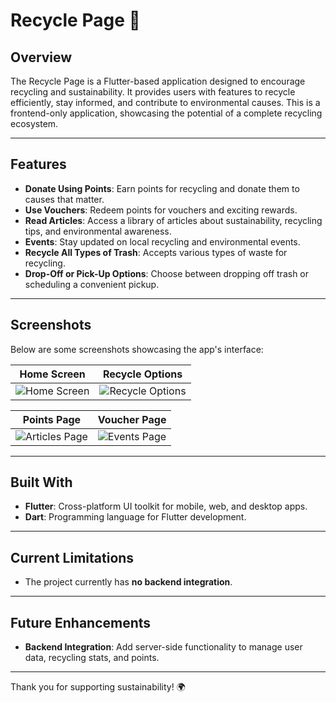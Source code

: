 # Recycle Page 🌱

## Overview
The Recycle Page is a Flutter-based application designed to encourage recycling and sustainability. It provides users with features to recycle efficiently, stay informed, and contribute to environmental causes. This is a frontend-only application, showcasing the potential of a complete recycling ecosystem.

---

## Features
- **Donate Using Points**: Earn points for recycling and donate them to causes that matter.
- **Use Vouchers**: Redeem points for vouchers and exciting rewards.
- **Read Articles**: Access a library of articles about sustainability, recycling tips, and environmental awareness.
- **Events**: Stay updated on local recycling and environmental events.
- **Recycle All Types of Trash**: Accepts various types of waste for recycling.
- **Drop-Off or Pick-Up Options**: Choose between dropping off trash or scheduling a convenient pickup.

---

## Screenshots
Below are some screenshots showcasing the app's interface:

| **Home Screen**                 | **Recycle Options**            |
|---------------------------------|--------------------------------|
| ![Home Screen]("C:\Users\hp\Desktop\1.jpg") | ![Recycle Options]("C:\Users\hp\Desktop\3.jpg") |

| **Points Page**               | **Voucher Page**                |
|---------------------------------|--------------------------------|
| ![Articles Page]("C:\Users\hp\Desktop\2.jpg") | ![Events Page]("C:\Users\hp\Desktop\4.jpg") |



---


## Built With
- **Flutter**: Cross-platform UI toolkit for mobile, web, and desktop apps.
- **Dart**: Programming language for Flutter development.

---

## Current Limitations
- The project currently has **no backend integration**.

---

## Future Enhancements
- **Backend Integration**: Add server-side functionality to manage user data, recycling stats, and points.
---

Thank you for supporting sustainability! 🌍
